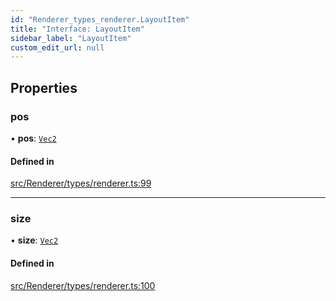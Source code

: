 ```yaml
---
id: "Renderer_types_renderer.LayoutItem"
title: "Interface: LayoutItem"
sidebar_label: "LayoutItem"
custom_edit_url: null
---
```




## Properties

### pos

• **pos**: [`Vec2`](../../Math/Math_Vec2.Vec2)

#### Defined in

[src/Renderer/types/renderer.ts:99](https://github.com/ZeaInc/zea-engine/blob/0a2901eeb/src/Renderer/types/renderer.ts#L99)

___

### size

• **size**: [`Vec2`](../../Math/Math_Vec2.Vec2)

#### Defined in

[src/Renderer/types/renderer.ts:100](https://github.com/ZeaInc/zea-engine/blob/0a2901eeb/src/Renderer/types/renderer.ts#L100)

